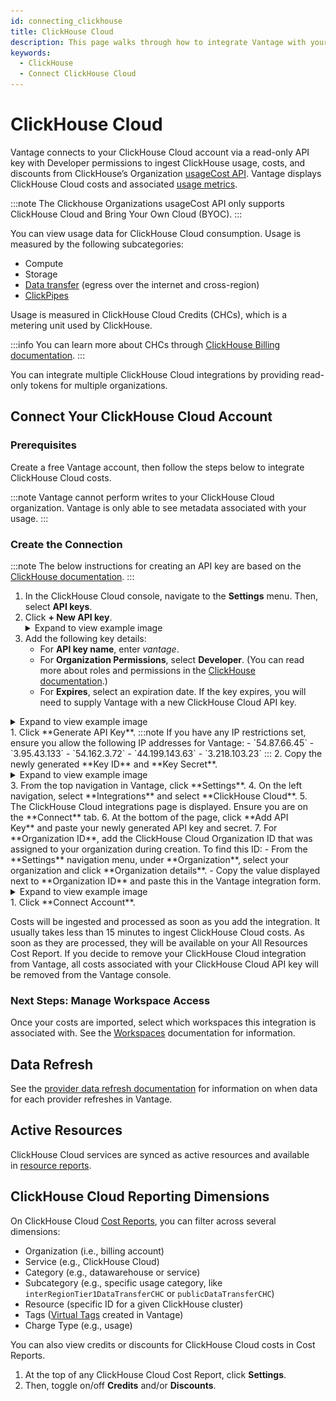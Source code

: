 ```yaml
---
id: connecting_clickhouse
title: ClickHouse Cloud
description: This page walks through how to integrate Vantage with your ClickHouse Cloud account.
keywords:
  - ClickHouse
  - Connect ClickHouse Cloud
---
```


# ClickHouse Cloud

Vantage connects to your ClickHouse Cloud account via a read-only API key with Developer permissions to ingest ClickHouse usage, costs, and discounts from ClickHouse’s Organization [usageCost API](https://clickhouse.com/docs/cloud/manage/api/usageCost-api-reference).  Vantage displays ClickHouse Cloud costs and associated [usage metrics](/usage_based_reporting).

:::note
The Clickhouse Organizations usageCost API only supports ClickHouse Cloud and Bring Your Own Cloud (BYOC).
:::

You can view usage data for ClickHouse Cloud consumption. Usage is measured by the following subcategories:

- Compute
- Storage
- [Data transfer](https://clickhouse.com/docs/cloud/manage/network-data-transfer) (egress over the internet and cross-region)
- [ClickPipes](https://clickhouse.com/docs/integrations/clickpipes)

Usage is measured in ClickHouse Cloud Credits (CHCs), which is a metering unit used by ClickHouse.  

:::info
You can learn more about CHCs through [ClickHouse Billing documentation](https://clickhouse.com/docs/en/cloud/manage/jan-2025-faq/billing).
:::

You can integrate multiple ClickHouse Cloud integrations by providing read-only tokens for multiple organizations.

## Connect Your ClickHouse Cloud Account

### Prerequisites

Create a free Vantage account, then follow the steps below to integrate ClickHouse Cloud costs.

:::note
Vantage cannot perform writes to your ClickHouse Cloud organization. Vantage is only able to see metadata associated with your usage.
:::

### Create the Connection

:::note
The below instructions for creating an API key are based on the [ClickHouse documentation](https://clickhouse.com/docs/cloud/manage/openapi).
:::

1. In the ClickHouse Cloud console, navigate to the **Settings** menu. Then, select **API keys**. 
2. Click **+ New API key**.
    <details><summary>Expand to view example image</summary>
      <div>
      <img alt="ClickHouse API Key screen" width="100%" src="/img/clickhouse-api.png"/> </div>
    </details>
3. Add the following key details:
   - For **API key name**, enter *vantage*.
   - For **Organization Permissions**, select **Developer**. (You can read more about roles and permissions in the [ClickHouse documentation](https://clickhouse.com/docs/cloud/security/cloud-access-management/overview).)
   - For **Expires**, select an expiration date. If the key expires, you will need to supply Vantage with a new ClickHouse Cloud API key.
   
  <details><summary>Expand to view example image</summary>
    <div>
    <img alt="Creating a ClickHouse key" width="100%" src="/img/clickhouse-create-key.png"/> </div>
  </details>
1. Click **Generate API Key**.
   :::note
   If you have any IP restrictions set, ensure you allow the following IP addresses for Vantage:
   - `54.87.66.45`
   - `3.95.43.133`
   - `54.162.3.72`
   - `44.199.143.63`
   - `3.218.103.23`
   :::
2. Copy the newly generated **Key ID** and **Key Secret**.
    <details><summary>Expand to view example image</summary>
      <div>
      <img alt="Copying ClickHouse key and secret" width="100%" src="/img/clickhouse-key-secret.png"/> </div>
    </details>
3. From the top navigation in Vantage, click **Settings**.
4. On the left navigation, select **Integrations** and select **ClickHouse Cloud**.
5. The ClickHouse Cloud integrations page is displayed. Ensure you are on the **Connect** tab.
6. At the bottom of the page, click **Add API Key** and paste your newly generated API key and secret.
7.  For **Organization ID**, add the ClickHouse Cloud Organization ID that was assigned to your organization during creation. To find this ID:
    - From the **Settings** navigation menu, under **Organization**, select your organization and click **Organization details**.
    - Copy the value displayed next to **Organization ID** and paste this in the Vantage integration form.
 
  <details><summary>Expand to view example image</summary>
    <div>
    <img alt="Copying ClickHouse Organization ID" width="100%" src="/img/clickhouse-org-id.png"/> </div>
  </details>
1.  Click **Connect Account**.

Costs will be ingested and processed as soon as you add the integration. It usually takes less than 15 minutes to ingest ClickHouse Cloud costs. As soon as they are processed, they will be available on your All Resources Cost Report. If you decide to remove your ClickHouse Cloud integration from Vantage, all costs associated with your ClickHouse Cloud API key will be removed from the Vantage console.

### Next Steps: Manage Workspace Access

Once your costs are imported, select which workspaces this integration is associated with. See the [Workspaces](/workspaces#integration-workspace) documentation for information.

## Data Refresh

See the [provider data refresh documentation](/provider_data_refresh) for information on when data for each provider refreshes in Vantage.

## Active Resources

ClickHouse Cloud services are synced as active resources and available in [resource reports](/active_resources).

## ClickHouse Cloud Reporting Dimensions

On ClickHouse Cloud [Cost Reports](/cost_reports), you can filter across several dimensions:

- Organization (i.e., billing account)
- Service (e.g., ClickHouse Cloud)
- Category (e.g., datawarehouse or service)
- Subcategory (e.g., specific usage category, like `interRegionTier1DataTransferCHC` or `publicDataTransferCHC`)
- Resource (specific ID for a given ClickHouse cluster)
- Tags ([Virtual Tags](/tagging) created in Vantage)
- Charge Type (e.g., usage)

You can also view credits or discounts for ClickHouse Cloud costs in Cost Reports.

1. At the top of any ClickHouse Cloud Cost Report, click **Settings**.
2. Then, toggle on/off **Credits** and/or **Discounts**.